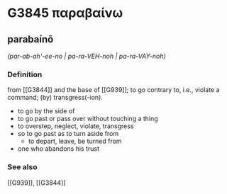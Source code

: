 # G3845 παραβαίνω

## parabaínō

_(par-ab-ah'-ee-no | pa-ra-VEH-noh | pa-ra-VAY-noh)_

### Definition

from [[G3844]] and the base of [[G939]]; to go contrary to, i.e., violate a command; (by) transgress(-ion).

- to go by the side of
- to go past or pass over without touching a thing
- to overstep, neglect, violate, transgress
- so to go past as to turn aside from
  - to depart, leave, be turned from
- one who abandons his trust

### See also

[[G939]], [[G3844]]

